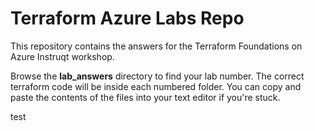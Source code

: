 # Terraform Azure Labs Repo
This repository contains the answers for the Terraform Foundations on Azure Instruqt workshop.

Browse the **lab_answers** directory to find your lab number. The correct terraform code will be inside each numbered folder. You can copy and paste the contents of the files into your text editor if you're stuck.

test
